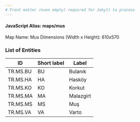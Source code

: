 ```yaml
---
# Front matter (even empty) required for Jekyll to process
---
```


#### JavaScript Alias: maps/mus

Map Name: Mus
Dimensions (Width x Height): 610x570





### List of Entities

ID | Short label | Label
---|---|---|
TR.MS.BU | BU | Bulanık
TR.MS.HA | HA | Hasköy
TR.MS.KO | KO | Korkut
TR.MS.MA | MA | Malazgirt		
TR.MS.MS | MS | Muş
TR.MS.VA | VA | Varto